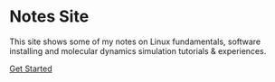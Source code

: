 # Notes Site

This site shows some of my notes on Linux fundamentals, software installing and molecular dynamics simulation tutorials \& experiences.

[Get Started](README.md)